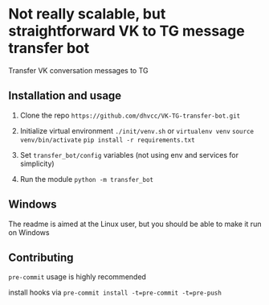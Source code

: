 # Not really scalable, but straightforward VK to TG message transfer bot

Transfer VK conversation messages to TG

## Installation and usage

1. Clone the repo `https://github.com/dhvcc/VK-TG-transfer-bot.git`

2. Initialize virtual environment `./init/venv.sh` or `virtualenv venv` `source venv/bin/activate` `pip install -r requirements.txt`

3. Set `transfer_bot/config` variables (not using env and services for simplicity)

4. Run the module `python -m transfer_bot`

## Windows

The readme is aimed at the Linux user, but you should be able to make it run on Windows

## Contributing

`pre-commit` usage is highly recommended

install hooks via `pre-commit install -t=pre-commit -t=pre-push`